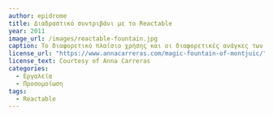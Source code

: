 ```yaml
---
author: epidrome
title: Διαδραστικό συντριβάνι με το Reactable 
year: 2011
image_url: /images/reactable-fountain.jpg
caption: Το διαφορετικό πλαίσιο χρήσης και οι διαφορετικές ανάγκες των χρηστών του Reactable οδήγησαν τους σχεδιαστές στην κατασκευή ενός προσομοιωτή για μια νέα κατηγορία εφαρμογών όπου εκτός από τη μουσική χρησιμοποιείται και αλλού, όπως στον έλεγχο της ροής του νερού και των φωτιστικών εφέ για ένα συντριβάνι στην Βαρκελώνη.
license_url: "https://www.annacarreras.com/magic-fountain-of-montjuic/" 
license_text: Courtesy of Anna Carreras 
categories:
  - Εργαλεία
  - Προσομοίωση
tags:
  - Reactable
---
```

